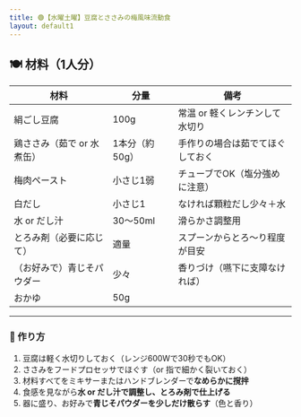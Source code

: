 ```yaml
---
title: 🟢【水曜土曜】豆腐とささみの梅風味流動食
layout: default1
---
```

## 🍽 材料（1人分）

| 材料              | 分量        | 備考                |
| --------------- | --------- | ----------------- |
| 絹ごし豆腐           | 100g      | 常温 or 軽くレンチンして水切り |
| 鶏ささみ（茹で or 水煮缶） | 1本分（約50g） | 手作りの場合は茹でてほぐしておく  |
| 梅肉ペースト          | 小さじ1弱     | チューブでOK（塩分強めに注意）  |
| 白だし             | 小さじ1      | なければ顆粒だし少々＋水      |
| 水 or だし汁        | 30〜50ml   | 滑らかさ調整用           |
| とろみ剤（必要に応じて）    | 適量        | スプーンからとろ〜り程度が目安   |
| （お好みで）青じそパウダー   | 少々        | 香りづけ（嚥下に支障なければ）   |
| おかゆ | 50g | |

---

### 🔧 作り方

1. 豆腐は軽く水切りしておく（レンジ600Wで30秒でもOK）
2. ささみをフードプロセッサでほぐす（or 指で細かく裂いておく）
3. 材料すべてをミキサーまたはハンドブレンダーで**なめらかに撹拌**
4. 食感を見ながら**水 or だし汁で調整し、とろみ剤で仕上げる**
5. 器に盛り、お好みで**青じそパウダーを少しだけ散らす**（色と香り）
